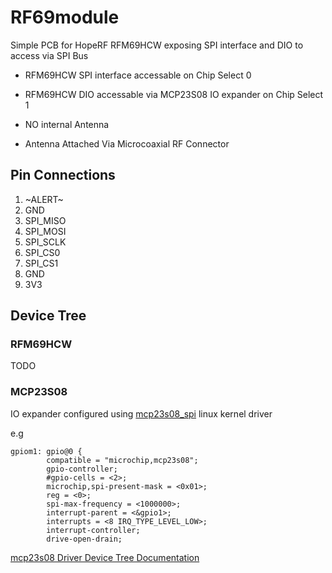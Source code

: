 # RF69module
Simple PCB for HopeRF RFM69HCW exposing SPI interface and DIO to access via SPI Bus

- RFM69HCW SPI interface accessable on Chip Select 0
- RFM69HCW DIO accessable via MCP23S08 IO expander on  Chip Select 1

- NO internal Antenna
- Antenna Attached Via Microcoaxial RF Connector

## Pin Connections 
1. \~ALERT\~
2. GND
3. SPI_MISO
4. SPI_MOSI
6. SPI_SCLK
7. SPI_CS0
8. SPI_CS1
9. GND
10. 3V3

## Device Tree

### RFM69HCW
TODO

### MCP23S08
IO expander configured using [mcp23s08_spi](https://github.com/torvalds/linux/blob/master/drivers/pinctrl/pinctrl-mcp23s08_spi.c) linux kernel driver

e.g
```
gpiom1: gpio@0 {
        compatible = "microchip,mcp23s08";
        gpio-controller;
        #gpio-cells = <2>;
        microchip,spi-present-mask = <0x01>;
        reg = <0>;
        spi-max-frequency = <1000000>;
        interrupt-parent = <&gpio1>;
        interrupts = <8 IRQ_TYPE_LEVEL_LOW>;
        interrupt-controller;
        drive-open-drain;

```

[mcp23s08 Driver Device Tree Documentation](https://github.com/torvalds/linux/blob/master/Documentation/devicetree/bindings/pinctrl/pinctrl-mcp23s08.txt)


